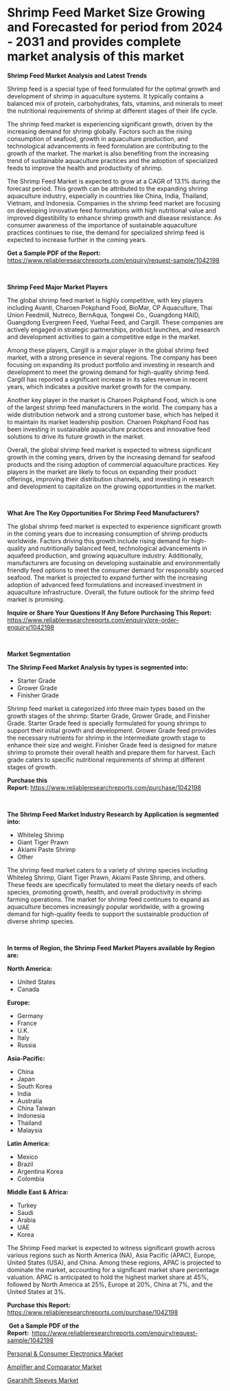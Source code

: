 <p><h1>Shrimp Feed Market Size Growing and Forecasted for period from 2024 - 2031 and provides complete market analysis of this market</h1></p><p><strong>Shrimp Feed Market Analysis and Latest Trends</strong></p>
<p><p>Shrimp feed is a special type of feed formulated for the optimal growth and development of shrimp in aquaculture systems. It typically contains a balanced mix of protein, carbohydrates, fats, vitamins, and minerals to meet the nutritional requirements of shrimp at different stages of their life cycle.</p><p>The shrimp feed market is experiencing significant growth, driven by the increasing demand for shrimp globally. Factors such as the rising consumption of seafood, growth in aquaculture production, and technological advancements in feed formulation are contributing to the growth of the market. The market is also benefiting from the increasing trend of sustainable aquaculture practices and the adoption of specialized feeds to improve the health and productivity of shrimp.</p><p>The Shrimp Feed Market is expected to grow at a CAGR of 13.1% during the forecast period. This growth can be attributed to the expanding shrimp aquaculture industry, especially in countries like China, India, Thailand, Vietnam, and Indonesia. Companies in the shrimp feed market are focusing on developing innovative feed formulations with high nutritional value and improved digestibility to enhance shrimp growth and disease resistance. As consumer awareness of the importance of sustainable aquaculture practices continues to rise, the demand for specialized shrimp feed is expected to increase further in the coming years.</p></p>
<p><strong>Get a Sample PDF of the Report:&nbsp;</strong> <a href="https://www.reliableresearchreports.com/enquiry/request-sample/1042198">https://www.reliableresearchreports.com/enquiry/request-sample/1042198</a></p>
<p>&nbsp;</p>
<p><strong>Shrimp Feed Major Market Players</strong></p>
<p><p>The global shrimp feed market is highly competitive, with key players including Avanti, Charoen Pokphand Food, BioMar, CP Aquaculture, Thai Union Feedmill, Nutreco, BernAqua, Tongwei Co., Guangdong HAID, Guangdong Evergreen Feed, Yuehai Feed, and Cargill. These companies are actively engaged in strategic partnerships, product launches, and research and development activities to gain a competitive edge in the market.</p><p>Among these players, Cargill is a major player in the global shrimp feed market, with a strong presence in several regions. The company has been focusing on expanding its product portfolio and investing in research and development to meet the growing demand for high-quality shrimp feed. Cargill has reported a significant increase in its sales revenue in recent years, which indicates a positive market growth for the company.</p><p>Another key player in the market is Charoen Pokphand Food, which is one of the largest shrimp feed manufacturers in the world. The company has a wide distribution network and a strong customer base, which has helped it to maintain its market leadership position. Charoen Pokphand Food has been investing in sustainable aquaculture practices and innovative feed solutions to drive its future growth in the market.</p><p>Overall, the global shrimp feed market is expected to witness significant growth in the coming years, driven by the increasing demand for seafood products and the rising adoption of commercial aquaculture practices. Key players in the market are likely to focus on expanding their product offerings, improving their distribution channels, and investing in research and development to capitalize on the growing opportunities in the market.</p></p>
<p>&nbsp;</p>
<p><strong>What Are The Key Opportunities For Shrimp Feed Manufacturers?</strong></p>
<p><p>The global shrimp feed market is expected to experience significant growth in the coming years due to increasing consumption of shrimp products worldwide. Factors driving this growth include rising demand for high-quality and nutritionally balanced feed, technological advancements in aquafeed production, and growing aquaculture industry. Additionally, manufacturers are focusing on developing sustainable and environmentally friendly feed options to meet the consumer demand for responsibly sourced seafood. The market is projected to expand further with the increasing adoption of advanced feed formulations and increased investment in aquaculture infrastructure. Overall, the future outlook for the shrimp feed market is promising.</p></p>
<p><strong>Inquire or Share Your Questions If Any Before Purchasing This Report:</strong> <a href="https://www.reliableresearchreports.com/enquiry/pre-order-enquiry/1042198">https://www.reliableresearchreports.com/enquiry/pre-order-enquiry/1042198</a></p>
<p>&nbsp;</p>
<p><strong>Market Segmentation</strong></p>
<p><strong>The Shrimp Feed Market Analysis by types is segmented into:</strong></p>
<p><ul><li>Starter Grade</li><li>Grower Grade</li><li>Finisher Grade</li></ul></p>
<p><p>Shrimp feed market is categorized into three main types based on the growth stages of the shrimp: Starter Grade, Grower Grade, and Finisher Grade. Starter Grade feed is specially formulated for young shrimps to support their initial growth and development. Grower Grade feed provides the necessary nutrients for shrimp in the intermediate growth stage to enhance their size and weight. Finisher Grade feed is designed for mature shrimp to promote their overall health and prepare them for harvest. Each grade caters to specific nutritional requirements of shrimp at different stages of growth.</p></p>
<p><strong>Purchase this Report:&nbsp;</strong><a href="https://www.reliableresearchreports.com/purchase/1042198">https://www.reliableresearchreports.com/purchase/1042198</a></p>
<p>&nbsp;</p>
<p><strong>The Shrimp Feed Market Industry Research by Application is segmented into:</strong></p>
<p><ul><li>Whiteleg Shrimp</li><li>Giant Tiger Prawn</li><li>Akiami Paste Shrimp</li><li>Other</li></ul></p>
<p><p>The shrimp feed market caters to a variety of shrimp species including Whiteleg Shrimp, Giant Tiger Prawn, Akiami Paste Shrimp, and others. These feeds are specifically formulated to meet the dietary needs of each species, promoting growth, health, and overall productivity in shrimp farming operations. The market for shrimp feed continues to expand as aquaculture becomes increasingly popular worldwide, with a growing demand for high-quality feeds to support the sustainable production of diverse shrimp species.</p></p>
<p>&nbsp;</p>
<p><strong>In terms of Region, the Shrimp Feed Market Players available by Region are:</strong></p>
<p>
    <p> <strong> North America: </strong>
        <ul>
            <li>United States</li>
            <li>Canada</li>
        </ul>
        </p> 
    <p> <strong> Europe: </strong>
        <ul>
            <li>Germany</li>
            <li>France</li>
            <li>U.K.</li>
            <li>Italy</li>
            <li>Russia</li>
        </ul>
        </p> 
    <p> <strong> Asia-Pacific: </strong>
        <ul>
            <li>China</li>
            <li>Japan</li>
            <li>South Korea</li>
            <li>India</li>
            <li>Australia</li>
            <li>China Taiwan</li>
            <li>Indonesia</li>
            <li>Thailand</li>
            <li>Malaysia</li>
        </ul>
        </p> 
    <p> <strong> Latin America: </strong>
        <ul>
            <li>Mexico</li>
            <li>Brazil</li>
            <li>Argentina Korea</li>
            <li>Colombia</li>
        </ul>
        </p> 
    <p> <strong> Middle East & Africa: </strong>
        <ul>
            <li>Turkey</li>
            <li>Saudi</li>
            <li>Arabia</li>
            <li>UAE</li>
            <li>Korea</li>
        </ul>
    </p>
    </p>
<p><p>The Shrimp Feed market is expected to witness significant growth across various regions such as North America (NA), Asia Pacific (APAC), Europe, United States (USA), and China. Among these regions, APAC is projected to dominate the market, accounting for a significant market share percentage valuation. APAC is anticipated to hold the highest market share at 45%, followed by North America at 25%, Europe at 20%, China at 7%, and the United States at 3%.</p></p>
<p><strong>Purchase this Report: </strong><a href="https://www.reliableresearchreports.com/purchase/1042198">https://www.reliableresearchreports.com/purchase/1042198</a></p>
<p>&nbsp;<strong>Get a Sample PDF of the Report:&nbsp;&nbsp;</strong><a href="https://www.reliableresearchreports.com/enquiry/request-sample/1042198">https://www.reliableresearchreports.com/enquiry/request-sample/1042198</a></p>
<p><strong></strong></p>
<p><p><a href="https://view.publitas.com/reportprime-1/personal-consumer-electronics-market-furnish-information-about-market-size-market-share-market-dynamics-and-projections-spanning-from-2024-to-2031/">Personal & Consumer Electronics Market</a></p><p><a href="https://view.publitas.com/reportprime-1/amplifier-and-comparator-market-size-market-share-and-global-market-analysis-report-2024-2031/">Amplifier and Comparator Market</a></p><p><a href="https://view.publitas.com/reportprime-1/gearshift-sleeves-market-size-global-industry-overview-market-segmentation-and-forecast-2024-to-2031/">Gearshift Sleeves Market</a></p></p>